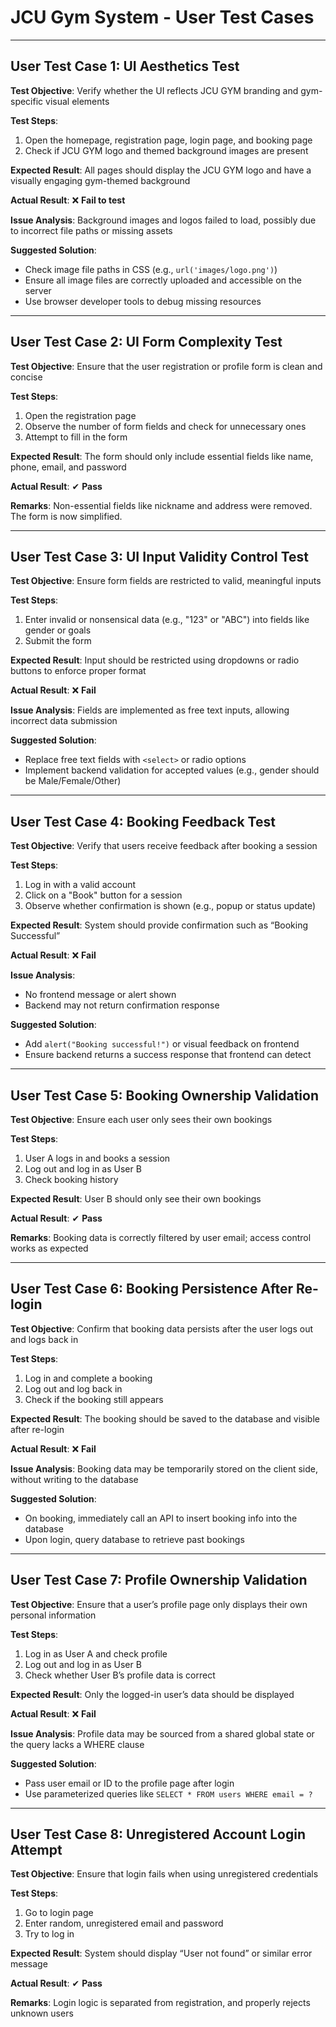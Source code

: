 # JCU Gym System - User Test Cases

---

## User Test Case 1: UI Aesthetics Test

**Test Objective**: Verify whether the UI reflects JCU GYM branding and gym-specific visual elements  

**Test Steps**:
1. Open the homepage, registration page, login page, and booking page  
2. Check if JCU GYM logo and themed background images are present  

**Expected Result**: All pages should display the JCU GYM logo and have a visually engaging gym-themed background  

**Actual Result**: ❌ **Fail to test**  

**Issue Analysis**: Background images and logos failed to load, possibly due to incorrect file paths or missing assets  

**Suggested Solution**:
- Check image file paths in CSS (e.g., `url('images/logo.png')`)
- Ensure all image files are correctly uploaded and accessible on the server
- Use browser developer tools to debug missing resources

---

## User Test Case 2: UI Form Complexity Test

**Test Objective**: Ensure that the user registration or profile form is clean and concise  

**Test Steps**:
1. Open the registration page  
2. Observe the number of form fields and check for unnecessary ones  
3. Attempt to fill in the form  

**Expected Result**: The form should only include essential fields like name, phone, email, and password  

**Actual Result**: ✔ **Pass**  

**Remarks**: Non-essential fields like nickname and address were removed. The form is now simplified.

---

## User Test Case 3: UI Input Validity Control Test

**Test Objective**: Ensure form fields are restricted to valid, meaningful inputs  

**Test Steps**:
1. Enter invalid or nonsensical data (e.g., "123" or "ABC") into fields like gender or goals  
2. Submit the form  

**Expected Result**: Input should be restricted using dropdowns or radio buttons to enforce proper format  

**Actual Result**: ❌ **Fail**  

**Issue Analysis**: Fields are implemented as free text inputs, allowing incorrect data submission  

**Suggested Solution**:
- Replace free text fields with `<select>` or radio options
- Implement backend validation for accepted values (e.g., gender should be Male/Female/Other)

---

## User Test Case 4: Booking Feedback Test

**Test Objective**: Verify that users receive feedback after booking a session  

**Test Steps**:
1. Log in with a valid account  
2. Click on a "Book" button for a session  
3. Observe whether confirmation is shown (e.g., popup or status update)  

**Expected Result**: System should provide confirmation such as “Booking Successful”  

**Actual Result**: ❌ **Fail**  

**Issue Analysis**:
- No frontend message or alert shown
- Backend may not return confirmation response  

**Suggested Solution**:
- Add `alert("Booking successful!")` or visual feedback on frontend
- Ensure backend returns a success response that frontend can detect

---

## User Test Case 5: Booking Ownership Validation

**Test Objective**: Ensure each user only sees their own bookings  

**Test Steps**:
1. User A logs in and books a session  
2. Log out and log in as User B  
3. Check booking history  

**Expected Result**: User B should only see their own bookings  

**Actual Result**: ✔ **Pass**  

**Remarks**: Booking data is correctly filtered by user email; access control works as expected

---

## User Test Case 6: Booking Persistence After Re-login

**Test Objective**: Confirm that booking data persists after the user logs out and logs back in  

**Test Steps**:
1. Log in and complete a booking  
2. Log out and log back in  
3. Check if the booking still appears  

**Expected Result**: The booking should be saved to the database and visible after re-login  

**Actual Result**: ❌ **Fail**  

**Issue Analysis**: Booking data may be temporarily stored on the client side, without writing to the database  

**Suggested Solution**:
- On booking, immediately call an API to insert booking info into the database
- Upon login, query database to retrieve past bookings

---

## User Test Case 7: Profile Ownership Validation

**Test Objective**: Ensure that a user’s profile page only displays their own personal information  

**Test Steps**:
1. Log in as User A and check profile  
2. Log out and log in as User B  
3. Check whether User B’s profile data is correct  

**Expected Result**: Only the logged-in user’s data should be displayed  

**Actual Result**: ❌ **Fail**  

**Issue Analysis**: Profile data may be sourced from a shared global state or the query lacks a WHERE clause  

**Suggested Solution**:
- Pass user email or ID to the profile page after login
- Use parameterized queries like `SELECT * FROM users WHERE email = ?`

---

## User Test Case 8: Unregistered Account Login Attempt

**Test Objective**: Ensure that login fails when using unregistered credentials  

**Test Steps**:
1. Go to login page  
2. Enter random, unregistered email and password  
3. Try to log in  

**Expected Result**: System should display “User not found” or similar error message  

**Actual Result**: ✔ **Pass**  

**Remarks**: Login logic is separated from registration, and properly rejects unknown users
